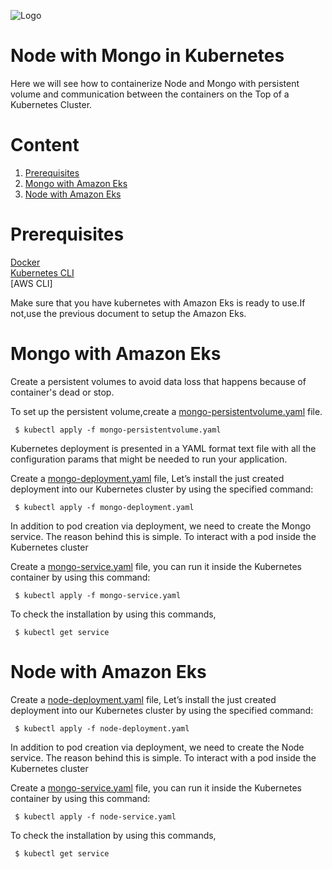 ![Logo](https://github.com/TharaniRajan/Jenkins-Docker/blob/master/docs/GeppettoIcon.png?raw=true"Logo")

# Node with Mongo in Kubernetes<br/>
   Here we will see how to containerize Node and Mongo with persistent volume and communication between the containers on the Top of a Kubernetes Cluster.

# Content
1. [Prerequisites](#prerequisites)
1. [Mongo with Amazon Eks](#mongo-with-amazon-eks)
1. [Node with Amazon Eks](#node-with-amazon-eks)

# Prerequisites<br/> 
  [Docker](https://docs.docker.com/install/) <br/> 
  [Kubernetes CLI](https://kubernetes.io/docs/tasks/tools/install-kubectl/) <br/> 
  [AWS CLI]
  
  Make sure that you have kubernetes with Amazon Eks is ready to use.If not,use the previous document to setup the Amazon Eks. 
  
 # Mongo with Amazon Eks
 
  Create a persistent volumes to avoid data loss that happens because of container's dead or stop.
 
  To set up the persistent volume,create a [mongo-persistentvolume.yaml](https://github.com/TharaniRajan/Jenkins-Docker/blob/master/node_mongo_eks/mongo-persistentvolume.yaml) file.
 
     $ kubectl apply -f mongo-persistentvolume.yaml
 
  Kubernetes deployment is presented in a YAML format text file with all the configuration params that might be needed to run   your application.
  
  Create a [mongo-deployment.yaml](https://github.com/TharaniRajan/Jenkins-Docker/blob/master/node_mongo_eks/mongo-deployment.yaml) file, Let’s install the just created deployment into our Kubernetes cluster by using the specified command:
  
     $ kubectl apply -f mongo-deployment.yaml
     
  In addition to pod creation via deployment, we need to create the Mongo service. The reason behind this is simple. To       interact with a pod inside the Kubernetes cluster   
  
  Create a [mongo-service.yaml](https://github.com/TharaniRajan/Jenkins-Docker/blob/master/node_mongo_eks/mongo-service.yaml) file,  you can run it inside the Kubernetes container by using this command:
      
     $ kubectl apply -f mongo-service.yaml
     
  To check the installation by using this commands,
  
     $ kubectl get service
         
 # Node with Amazon Eks 
 
  Create a [node-deployment.yaml](https://github.com/TharaniRajan/Jenkins-Docker/blob/master/node_mongo_eks/node-deployment.yaml) file, Let’s install the just created deployment into our Kubernetes cluster by using the specified command:
  
     $ kubectl apply -f node-deployment.yaml
     
  In addition to pod creation via deployment, we need to create the Node service. The reason behind this is simple. To       interact with a pod inside the Kubernetes cluster   
  
  Create a [mongo-service.yaml](https://github.com/TharaniRajan/Jenkins-Docker/blob/master/node_mongo_eks/node-service.yaml) file,  you can run it inside the Kubernetes container by using this command:
      
     $ kubectl apply -f node-service.yaml
     
  To check the installation by using this commands,
  
     $ kubectl get service
 

